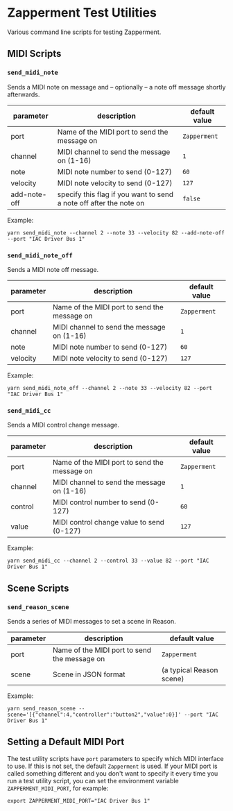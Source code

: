 # Zapperment Test Utilities

Various command line scripts for testing Zapperment.

## MIDI Scripts

### `send_midi_note`

Sends a MIDI note on message and – optionally – a note off message shortly
afterwards.

| parameter    | description                                                        | default value |
| ------------ | ------------------------------------------------------------------ | ------------- |
| port         | Name of the MIDI port to send the message on                       | `Zapperment`  |
| channel      | MIDI channel to send the message on (1-16)                         | `1`           |
| note         | MIDI note number to send (0-127)                                   | `60`          |
| velocity     | MIDI note velocity to send (0-127)                                 | `127`         |
| add-note-off | specify this flag if you want to send a note off after the note on | `false`       |

Example:

```
yarn send_midi_note --channel 2 --note 33 --velocity 82 --add-note-off --port "IAC Driver Bus 1"
```

### `send_midi_note_off`

Sends a MIDI note off message.

| parameter | description                                  | default value |
| --------- | -------------------------------------------- | ------------- |
| port      | Name of the MIDI port to send the message on | `Zapperment`  |
| channel   | MIDI channel to send the message on (1-16)   | `1`           |
| note      | MIDI note number to send (0-127)             | `60`          |
| velocity  | MIDI note velocity to send (0-127)           | `127`         |

Example:

```
yarn send_midi_note_off --channel 2 --note 33 --velocity 82 --port "IAC Driver Bus 1"
```

### `send_midi_cc`

Sends a MIDI control change message.

| parameter | description                                  | default value |
| --------- | -------------------------------------------- | ------------- |
| port      | Name of the MIDI port to send the message on | `Zapperment`  |
| channel   | MIDI channel to send the message on (1-16)   | `1`           |
| control   | MIDI control number to send (0-127)          | `60`          |
| value     | MIDI control change value to send (0-127)    | `127`         |

Example:

```
yarn send_midi_cc --channel 2 --control 33 --value 82 --port "IAC Driver Bus 1"
```

## Scene Scripts

### `send_reason_scene`

Sends a series of MIDI messages to set a scene in Reason.

| parameter | description                                  | default value            |
| --------- | -------------------------------------------- | ------------------------ |
| port      | Name of the MIDI port to send the message on | `Zapperment`             |
| scene     | Scene in JSON format                         | (a typical Reason scene) |

Example:

```
yarn send_reason_scene --scene='[{"channel":4,"controller":"button2","value":0}]' --port "IAC Driver Bus 1"
```

## Setting a Default MIDI Port

The test utility scripts have `port` parameters to specify which MIDI interface
to use. If this is not set, the default `Zapperment` is used. If your MIDI port
is called something different and you don't want to specify it every time you
run a test utility script, you can set the environment variable
`ZAPPERMENT_MIDI_PORT`, for example:

```
export ZAPPERMENT_MIDI_PORT="IAC Driver Bus 1"
```
